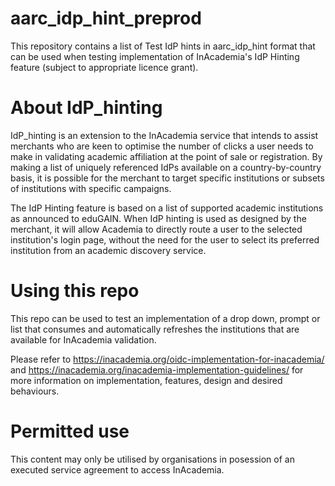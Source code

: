 # aarc_idp_hint_preprod
This repository contains a list of Test IdP hints in aarc_idp_hint format that can be used when testing implementation of InAcademia's IdP Hinting feature (subject to appropriate licence grant).

# About IdP_hinting 
IdP_hinting is an extension to the InAcademia service that intends to assist merchants who are keen to optimise the number of clicks a user needs to make in validating academic affiliation at the point of sale or registration. By making a list of uniquely referenced IdPs available on a country-by-country basis, it is possible for the merchant to target specific institutions or subsets of institutions with specific campaigns.

The IdP Hinting feature is based on a list of supported academic institutions as announced to eduGAIN. When IdP hinting is used as designed by the merchant, it will allow Academia to directly route a user to the selected institution's login page, without the need for the user to select its preferred institution from an academic discovery service.

# Using this repo
This repo can be used to test an implementation of a drop down, prompt or list that consumes and automatically refreshes the institutions that are available for InAcademia validation.

Please refer to https://inacademia.org/oidc-implementation-for-inacademia/ and https://inacademia.org/inacademia-implementation-guidelines/ for more information on implementation, features, design and desired behaviours.

# Permitted use
This content may only be utilised by organisations in posession of an executed service agreement to access InAcademia.
